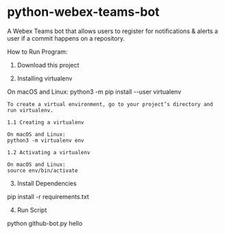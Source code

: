 # python-webex-teams-bot
A Webex Teams bot that allows users to register for notifications &amp; alerts a user if a commit happens on a repository.

How to Run Program:

1. Download this project 

2. Installing virtualenv

  On macOS and Linux:
  python3 -m pip install --user virtualenv

    To create a virtual environment, go to your project’s directory and run virtualenv.
    
    1.1 Creating a virtualenv
    
    On macOS and Linux:
    python3 -m virtualenv env

    1.2 Activating a virtualenv

    On macOS and Linux:
    source env/bin/activate

3. Install Dependencies 

  pip install -r requirements.txt

4. Run Script 

  python github-bot.py
  hello
  
